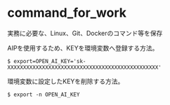 # command_for_work
実務に必要な、Linux、Git、Dockerのコマンド等を保存

AIPを使用するため、KEYを環境変数へ登録する方法。

```
$ export=OPEN_AI_KEY='sk-XXXXXXXXXXXXXXXXXXXXXXXXXXXXXXXXXXXXXXXXXXXXXXXX'
```

環境変数に設定したKEYを削除する方法。
```
$ export -n OPEN_AI_KEY
```
